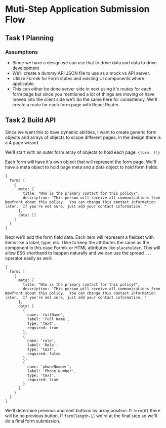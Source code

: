 # Muti-Step Application Submission Flow

## Task 1 Planning

### Assumptions
- Since we have a design we can use that to drive data and data to drive development
- We'll create a dummy API JSON file to use as a mock vs API server.
- Utilize Formik for Form states and existing UI components where applicable.
- This can either be done server side in next using it's routes for each form page but since you mentioned a lot of things are moving or have moved into the client side we'll do the same here for consistency.  We'll create a route for each form page with React Router.

## Task 2 Build API
Since we want this to have dynamic abilities, I want to create generic form objects and arrays of objects to scope different pages.  In the design there is a 4 page wizard.

We'll start with an outer form array of objects to hold each page:
`{form: []}`

Each form will have it's own object that will represent the form page.  We'll have a meta object to hold page meta and a data object to hold form fields:
```
{
  form: [
    {
      meta: {
        title: "Who is the primary contact for this policy?", 
        description: "This person will receive all communications from Newfront about this policy.  You can change this contact information later.  If you're not sure, just add your contact information. "
      },
      data: []
    }
  ]
}
```

Next we'll add the form field data.  Each item will represent a fieldset with items like a label, type, etc.  I like to keep the attributes the same as the component in this case Formik or HTML attributes like `placeholder`.  This will allow ES6 shorthand to happen naturally and we can use the spread `...` operator easily as well:
```
{
  form: [
    {
      meta: {
        title: "Who is the primary contact for this policy?", 
        description: "This person will receive all communications from Newfront about this policy.  You can change this contact information later.  If you're not sure, just add your contact information. "
      },
      data: [
        {
          name: 'fullName',
          label: 'Full Name',
          type: 'text',
          required: true
        },
        {
          name: 'role',
          label: 'Role',
          type: 'text',
          required: false
        },
        {
          name: 'phoneNumber',
          label: 'Phone Number',
          type: 'text',
          required: true
        }
      ]
    }
  ]
}
```
We'll determine previous and next buttons by array position.  If `form[0]` there will be no previous button.  If `form[length-1]` we're at the final step so we'll do a final form submission.

